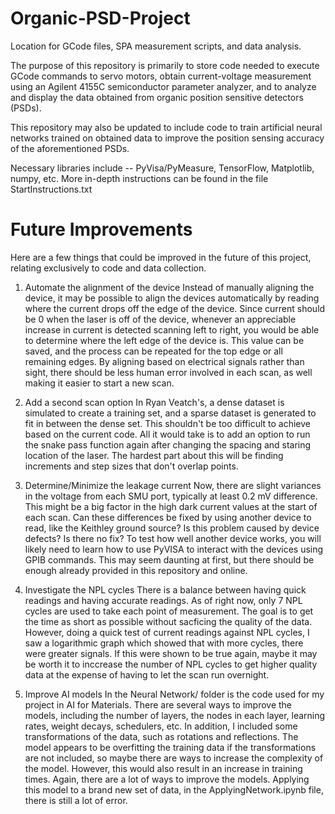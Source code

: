 # Organic-PSD-Project
Location for GCode files, SPA measurement scripts, and data analysis. 

The purpose of this repository is primarily to store code needed to execute GCode commands to servo motors, 
obtain current-voltage measurement using an Agilent 4155C semiconductor parameter analyzer, and to 
analyze and display the data obtained from organic position sensitive detectors (PSDs). 

This repository may also be updated to include code to train artificial neural networks trained on obtained 
data to improve the position sensing accuracy of the aforementioned PSDs.

Necessary libraries include -- PyVisa/PyMeasure, TensorFlow, Matplotlib, numpy, etc. More in-depth
instructions can be found in the file StartInstructions.txt

# Future Improvements
Here are a few things that could be improved in the future of this project, relating exclusively to code and
data collection.

1. Automate the alignment of the device
Instead of manually aligning the device, it may be possible to align the devices automatically by reading
where the current drops off the edge of the device. Since current should be 0 when the laser is off of the
device, whenever an appreciable increase in current is detected scanning left to right, you would be able
to determine where the left edge of the device is. This value can be saved, and the process can be repeated
for the top edge or all remaining edges. By aligning based on electrical signals rather than sight, there
should be less human error involved in each scan, as well making it easier to start a new scan.

2. Add a second scan option
In Ryan Veatch's, a dense dataset is simulated to create a training set, and a sparse dataset is generated
to fit in between the dense set. This shouldn't be too difficult to achieve based on the current code. All it would take is to add an option to run the snake pass function again after changing the spacing and staring location of the laser. The hardest part about this will be finding increments and step sizes that don't overlap points. 

3. Determine/Minimize the leakage current
Now, there are slight variances in the voltage from each SMU port, typically at least 0.2 mV difference. This might
be a big factor in the high dark current values at the start of each scan. Can these differences be fixed by using
another device to read, like the Keithley ground source? Is this problem caused by device defects? Is there no fix?
To test how well another device works, you will likely need to learn how to use PyVISA to interact with the devices
using GPIB commands. This may seem daunting at first, but there should be enough already provided in this repository
and online.

4. Investigate the NPL cycles
There is a balance between having quick readings and having accurate readings. As of right now, only 7 NPL cycles
are used to take each point of measurement. The goal is to get the time as short as possible without sacficing
the quality of the data. However, doing a quick test of current readings against NPL cycles, I saw a logarithmic
graph which showed that with more cycles, there were greater signals. If this were shown to be true again, maybe it may be worth it to inccrease the number of NPL cycles to get higher quality data at the expense of having to let the scan run overnight.

5. Improve AI models
In the Neural Network/ folder is the code used for my project in AI for Materials. There are several ways to improve the models, including the number of layers, the nodes in each layer, learning rates, weight decays, schedulers, etc. In addition, I included some transformations of the data, such as rotations and reflections. The model appears to be overfitting the training data if the transformations are not included, so maybe there are ways to increase the complexity of the model. However, this would also result in an increase in training times. Again, there are a lot of ways to improve the models. Applying this model to a brand new set of data, in the ApplyingNetwork.ipynb file, there is still a lot of error. 